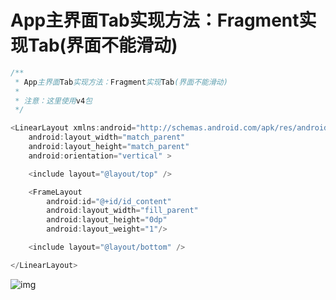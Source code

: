 # App主界面Tab实现方法：Fragment实现Tab(界面不能滑动)

```java
/**
 * App主界面Tab实现方法：Fragment实现Tab(界面不能滑动)
 *
 * 注意：这里使用v4包
 */
```

```java
<LinearLayout xmlns:android="http://schemas.android.com/apk/res/android"
    android:layout_width="match_parent"
    android:layout_height="match_parent"
    android:orientation="vertical" >

    <include layout="@layout/top" />

	<FrameLayout 
	    android:id="@+id/id_content"
	    android:layout_width="fill_parent"
	    android:layout_height="0dp"
	    android:layout_weight="1"/>

    <include layout="@layout/bottom" />

</LinearLayout>
```

![img](https://github.com/ykmeory/APP_MainInterface_Tab02/blob/master/img.jpg "screenshot")
